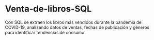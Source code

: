 # Venta-de-libros-SQL
Con SQL se extraen los libros más vendidos durante la pandemia de COVID-19, analizando datos de ventas, fechas de publicación y géneros para identificar tendencias de consumo.
